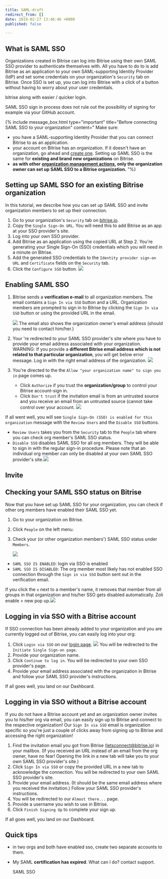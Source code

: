 ```yaml
---
title: SAML-draft
redirect_from: []
date: 2019-02-27 13:46:46 +0000
published: false

---
```

## What is SAML SSO

Organizations created in Bitrise can log into Bitrise using their own SAML SSO provider to authenticate themselves with. All you have to do to is add Bitrise as an application to your own SAML-supporting Identity Provider (IdP) and set some credentials on your organization's `Security` tab on Bitrise. Once SSO is set up, you can log into Bitrise with a click of a button without having to worry about your user credentials.

bitrise along with easier / quicker login.

SAML SSO sign in process does not rule out the possibility of signing for example via your GitHub account.

{% include message_box.html type="important" title="Before connecting SAML SSO to your organization" content=" Make sure:

* you have a SAML-supporting Identity Provider that you can connect Bitrise to as an application.
* your account on Bitrise has an organization. If it doesn't have an organization, go ahead and [create one](/team-management/organizations/creating-org/). Setting up SAML SSO is the same for **existing and brand new organizations** on Bitrise.
* **as with other** [**organization management actions**](/team-management/user-roles-on-app-teams/)**, only the organization owner can set up SAML SSO to a Bitrise organization.** "%}

## Setting up SAML SSO for an existing Bitrise organization

In this tutorial, we describe how you can set up SAML SSO and invite organization members to set up their connection.

1. Go to your organization's `Security` tab on [bitrise.io](https://www.bitrise.io).
2. Copy the `Single Sign-On URL`. You will need this to add Bitrise as an app at your SSO provider's site.
3. Log into your own SSO provider.
4. Add Bitrise as an application using the copied URL at Step 2. You're generating your Single Sign-On (SSO) credentials which you will need in a minute on Bitrise.
5. Add the generated SSO credentials to the `Identity provider sign-on URL` and `Certificate` fields on the `Security` tab.
6. Click the `Configure SSO` button.
   ![](/img/SSO-page.jpg)

## Enabling SAML SSO

1. Bitrise sends a **verification e-mail** to all organization members. The email contains a `Sign In via SSO` button and a URL. Organization members are prompted to sign in to Bitrise by clicking the `Sign In via SSO` button or using the provided URL in the email.

   ![](/img/saml-step-up-enabling-missing.jpg)
   The email also shows the organization owner's email address (should you need to contact him/her.)
2. Your 're redirected to your SAML SSO provider's site where you have to provide your email address associated with your organization. WARNING: If you provide a **different Bitrise email address which is not related to that particular organization**, you will get below error message. Log in with the right email address of the organization.
   ![](/img/no-connected-sso-for-this-email-address.png)
3. You're directed to the the `Allow "your organization name" to sign you in` page comes up.
   * Click `Authorize` if you trust the **organization/group** to control your Bitrise account-sign in.
   * Click `Don't trust` if the invitation email is from an untrusted source and you receive an email from an untrusted source (cannot take control over your account.
     ![](/img/enable-saml.jpg)

If all went well, you will see `Single Sign-On (SSO) is enabled for this organization` message with the `Review Users` and the `Disable SSO` buttons.

* `Review Users` takes you from the `Security` tab to the `People` tab where you can check org member's SAML SSO status.
* `Disable SSO` disables SAML SSO for all org members. They will be able to sign in with the regular sign-in procedure. Please note that an individual org member can only be disabled at your own SAML SSO provider's site.![](/img/disable-saml.jpg)

## Invite

## Checking your SAML SSO status on Bitrise

Now that you have set up SAML SSO for your organization, you can check if other org members have enabled their SAML SSO yet.

1. Go to your organization on Bitrise.
2. Click `People` on the left menu.
3. Check your (or other organization members') SAML SSO status under `Members`.

   ![](/img/saml-status.png)

* `SAML SSO IS ENABLED`: login via SSO is enabled
* `SAML SSO IS DISABLED`: The org member most likely has not enabled SSO connection through the `Sign in via SSO` button sent out in the verification email.

If you click the `x` next to a member's name, it removes that member from all groups in that organization and his/her SSO gets disabled automatically.  Zoli enable > new pop up.![](/img/are-you-sure.png)

## Logging in via SSO with a Bitrise account

If SSO connection has been already added to your organization and you are currently logged out of Bitrise, you can easily log into your org:

1. Click `Login via SSO` on our [login page](https://app.bitrise.io/users/sign_in).
   ![](/img/login-via-sso.jpg)
   You will be redirected to the `Initiate Single Sign-on page`.
2. Provide your organization name.
3. Click `Continue to log in`.
   You will be redirected to your own SSO provider's page.
4. Provide your email address associated with the organization in Bitrise and follow your SAML SSO provider's instructions.

If all goes well, you land on our Dashboard. 

## Logging in via SSO without a Bitrise account

If you do not have a Bitrise account yet and an organization owner invites you to his/her org via email, you can easily sign up to Bitrise and connect to the respective organization! Our `Sign In via SSO` email is organization specific so you're just a couple of clicks away from signing up to Bitrise and accessing the right organization!

1. Find the invitation email you got from Bitrise (letsconnect@bitrise.io) in your mailbox. (If you received an URL instead of an email from the org owner, have no fear! Opening the link in a new tab will take you to your own SAML SSO provider's site.) 
2. Click `Sign In via SSO` or copy the provided URL in a new tab to acknowledge the connection. You will be redirected to your own SAML SSO provider's site.
3. Provide your email address. (It should be the same email address where you received the invitation.) Follow your SAML SSO provider's instructions.
4. You will be redirected to our `Almost there...` page.
5. Provide a username you wish to use in Bitrise.
6. Click `Finish Signing Up` to complete your sign up.

If all goes well, you land on our Dashboard. 

## Quick tips

* in two orgs and both have enabled sso, create two separate accounts to them.
* My SAML **certification has expired**. What can I do? contact support.

  SAML SSO